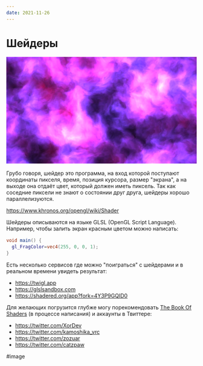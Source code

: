 ```yaml
---
date: 2021-11-26
---
```


# Шейдеры

![Пример шейдера](shaders.png "Пример шейдера на основе работы @patriciogv")

Грубо говоря, шейдер это программа, на вход которой поступают координаты
пикселя, время, позиция курсора, размер "экрана", а на выходе она отдаёт цвет,
который должен иметь пиксель. Так как соседние пиксели не знают
о состоянии друг друга, шейдеры хорошо параллелизуются.

https://www.khronos.org/opengl/wiki/Shader

Шейдеры описываются на языке GLSL (OpenGL Script Language). Например, чтобы
залить экран красным цветом можно написать:

```glsl
void main() {
  gl_FragColor=vec4(255, 0, 0, 1);
}
```

Есть несколько сервисов где можно "поиграться" c шейдерами и в реальном времени
увидеть результат:

* https://twigl.app
* https://glslsandbox.com
* https://shadered.org/app?fork=4Y3P9GQID0

Для желающих погрузится глубже могу порекомендовать
[The Book Of Shaders](https://thebookofshaders.com/?lan=ru) (в процессе написания)
и аккаунты в Твиттере:

* https://twitter.com/XorDev
* https://twitter.com/kamoshika_vrc
* https://twitter.com/zozuar
* https://twitter.com/catzpaw

#image
